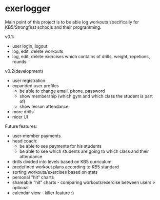 # exerlogger

Main point of this project is to be able log workouts specifically for KB5/Strongfirst schools and their programming.

v0.1:
- user login, logout
- log, edit, delete workouts
- log, edit, delete exercises which contains of drills, weight, repetions, rounds. 

v0.2(development)
- user registration
- expanded user profiles
    - be able to change email, phone, password
    - show membership (which gym and which class the student is part of)
    - show lesson attendance
- more drills
- nicer UI

Future features:
- user-member payments
- head coach: 
    - be able to see payments for his students
    - be able to see which students are going to which class and their attendance
- drills divided into levels based on KB5 curriculum  
- predefined workout plans according to KB5 standard
- sorting workouts/exercises based on stats
- personal "hit" charts
- shareable "hit" charts - comparing workouts/exercise between users > optional
- calendar view - killer feature :)
